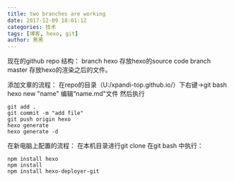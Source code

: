 ```yaml
---
title: two branches are working
date: 2017-12-09 18:01:12
categories: 技术
tags: [博客, hexo, git]
author: 黑黑
---
```

现在的github repo 结构：
branch hexo  存放hexo的source code
branch master 存放hexo的渲染之后的文件。

添加文章的流程：
在repo的目录（U:/xpandi-top.github.io/）下右键->git bash
hexo new "name"
编辑“name.md"文件
然后执行
```
git add .
git commit -m "add file"
git push origin hexo
hexo generate
hexo generate -d
```

在新电脑上配置的流程：
在本机目录进行git clone
在git bash 中执行：
```
npm install hexo
npm install
npm install hexo-deployer-git
```
